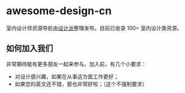 # awesome-design-cn 

室内设计师资源导航由[设计派](http://t.xiaomiquan.com/jyVzBIM)整理发布。目前已收录 100+ 室内设计类资源。

## 如何加入我们

非常期待能有更多朋友一起来参与。加入前，有几个小要求：
- 对设计感兴趣，如果在从事这方面工作更好；
- 如果您的英文还不错，那也非常好啦；（这个不强制要求）
